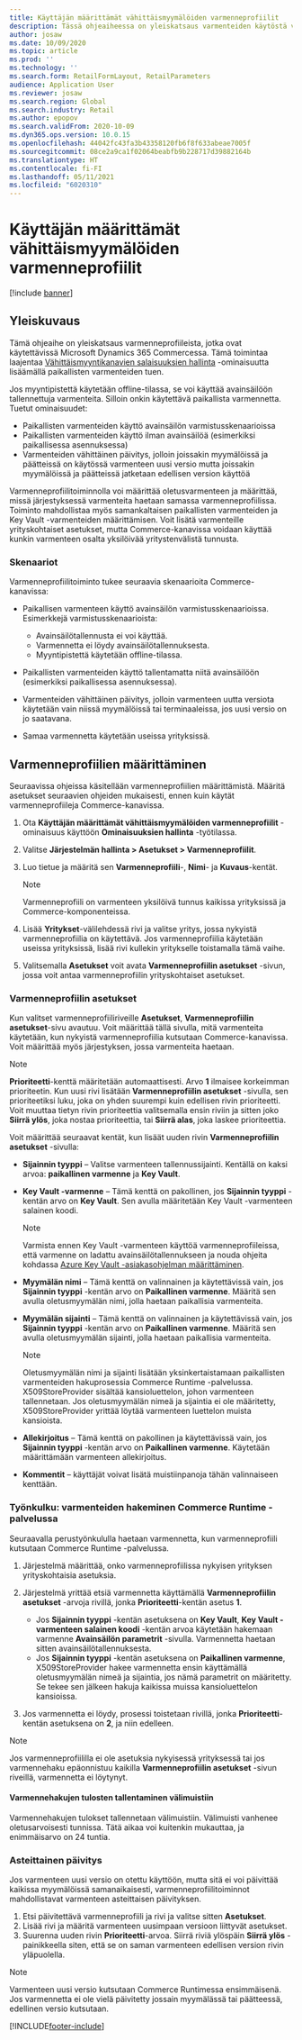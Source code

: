 ```yaml
---
title: Käyttäjän määrittämät vähittäismyymälöiden varmenneprofiilit
description: Tässä ohjeaiheessa on yleiskatsaus varmenteiden käytöstä vähittäismyymälöissä.
author: josaw
ms.date: 10/09/2020
ms.topic: article
ms.prod: ''
ms.technology: ''
ms.search.form: RetailFormLayout, RetailParameters
audience: Application User
ms.reviewer: josaw
ms.search.region: Global
ms.search.industry: Retail
ms.author: epopov
ms.search.validFrom: 2020-10-09
ms.dyn365.ops.version: 10.0.15
ms.openlocfilehash: 44042fc43fa3b43358120fb6f8f633abeae7005f
ms.sourcegitcommit: 08ce2a9ca1f02064beabfb9b228717d39882164b
ms.translationtype: HT
ms.contentlocale: fi-FI
ms.lasthandoff: 05/11/2021
ms.locfileid: "6020310"
---
```

# <a name="user-defined-certificate-profiles-for-retail-stores"></a>Käyttäjän määrittämät vähittäismyymälöiden varmenneprofiilit

[!include [banner](../includes/banner.md)]


## <a name="overview"></a>Yleiskuvaus

Tämä ohjeaihe on yleiskatsaus varmenneprofiileista, jotka ovat käytettävissä Microsoft Dynamics 365 Commercessa. Tämä toimintaa laajentaa [Vähittäismyyntikanavien salaisuuksien hallinta](../dev-itpro/manage-secrets.md) -ominaisuutta lisäämällä paikallisten varmenteiden tuen.

Jos myyntipistettä käytetään offline-tilassa, se voi käyttää avainsäilöön tallennettuja varmenteita. Silloin onkin käytettävä paikallista varmennetta. Tuetut ominaisuudet:

- Paikallisten varmenteiden käyttö avainsäilön varmistusskenaarioissa
- Paikallisten varmenteiden käyttö ilman avainsäilöä (esimerkiksi paikallisessa asennuksessa)
- Varmenteiden vähittäinen päivitys, jolloin joissakin myymälöissä ja päätteissä on käytössä varmenteen uusi versio mutta joissakin myymälöissä ja päätteissä jatketaan edellisen version käyttöä

Varmenneprofiilitoiminnolla voi määrittää oletusvarmenteen ja määrittää, missä järjestyksessä varmenteita haetaan samassa varmenneprofiilissa. Toiminto mahdollistaa myös samankaltaisen paikallisten varmenteiden ja Key Vault -varmenteiden määrittämisen. Voit lisätä varmenteille yrityskohtaiset asetukset, mutta Commerce-kanavissa voidaan käyttää kunkin varmenteen osalta yksilöivää yritystenvälistä tunnusta.

### <a name="scenarios"></a>Skenaariot

Varmenneprofiilitoiminto tukee seuraavia skenaarioita Commerce-kanavissa:

- Paikallisen varmenteen käyttö avainsäilön varmistusskenaarioissa. Esimerkkejä varmistusskenaarioista:

    - Avainsäilötallennusta ei voi käyttää.
    - Varmennetta ei löydy avainsäilötallennuksesta.
    - Myyntipistettä käytetään offline-tilassa.

- Paikallisten varmenteiden käyttö tallentamatta niitä avainsäilöön (esimerkiksi paikallisessa asennuksessa).
- Varmenteiden vähittäinen päivitys, jolloin varmenteen uutta versiota käytetään vain niissä myymälöissä tai terminaaleissa, jos uusi versio on jo saatavana.
- Samaa varmennetta käytetään useissa yrityksissä.

## <a name="set-up-certificate-profiles"></a>Varmenneprofiilien määrittäminen

Seuraavissa ohjeissa käsitellään varmenneprofiilien määrittämistä. Määritä asetukset seuraavien ohjeiden mukaisesti, ennen kuin käytät varmenneprofiileja Commerce-kanavissa.

1. Ota **Käyttäjän määrittämät vähittäismyymälöiden varmenneprofiilit** -ominaisuus käyttöön **Ominaisuuksien hallinta** -työtilassa.
2. Valitse **Järjestelmän hallinta \> Asetukset \> Varmenneprofiilit**.
3. Luo tietue ja määritä sen **Varmenneprofiili**-, **Nimi**- ja **Kuvaus**-kentät.

    > [!NOTE]
    > Varmenneprofiili on varmenteen yksilöivä tunnus kaikissa yrityksissä ja Commerce-komponenteissa.

3. Lisää **Yritykset**-välilehdessä rivi ja valitse yritys, jossa nykyistä varmenneprofiilia on käytettävä. Jos varmenneprofiilia käytetään useissa yrityksissä, lisää rivi kullekin yritykselle toistamalla tämä vaihe.
4. Valitsemalla **Asetukset** voit avata **Varmenneprofiilin asetukset** -sivun, jossa voit antaa varmenneprofiilin yrityskohtaiset asetukset.

### <a name="certificate-profile-settings"></a>Varmenneprofiilin asetukset

Kun valitset varmenneprofiiliriveille **Asetukset**, **Varmenneprofiilin asetukset**-sivu avautuu. Voit määrittää tällä sivulla, mitä varmenteita käytetään, kun nykyistä varmenneprofiilia kutsutaan Commerce-kanavissa. Voit määrittää myös järjestyksen, jossa varmenteita haetaan.

> [!NOTE]
> **Prioriteetti**-kenttä määritetään automaattisesti. Arvo **1** ilmaisee korkeimman prioriteetin. Kun uusi rivi lisätään **Varmenneprofiilin asetukset** -sivulla, sen prioriteetiksi luku, joka on yhden suurempi kuin edellisen rivin prioriteetti. Voit muuttaa tietyn rivin prioriteettia valitsemalla ensin riviin ja sitten joko **Siirrä ylös**, joka nostaa prioriteettia, tai **Siirrä alas**, joka laskee prioriteettia.

Voit määrittää seuraavat kentät, kun lisäät uuden rivin **Varmenneprofiilin asetukset** -sivulla:

- **Sijainnin tyyppi** – Valitse varmenteen tallennussijainti. Kentällä on kaksi arvoa: **paikallinen varmenne** ja **Key Vault**.
- **Key Vault -varmenne** – Tämä kenttä on pakollinen, jos **Sijainnin tyyppi** -kentän arvo on **Key Vault**. Sen avulla määritetään Key Vault -varmenteen salainen koodi.

    > [!NOTE]
    > Varmista ennen Key Vault -varmenteen käyttöä varmenneprofiileissa, että varmenne on ladattu avainsäilötallennukseen ja nouda ohjeita kohdassa [Azure Key Vault -asiakasohjelman määrittäminen](../../finance/localizations/setting-up-azure-key-vault-client.md).

- **Myymälän nimi** – Tämä kenttä on valinnainen ja käytettävissä vain, jos **Sijainnin tyyppi** -kentän arvo on **Paikallinen varmenne**. Määritä sen avulla oletusmyymälän nimi, jolla haetaan paikallisia varmenteita.
- **Myymälän sijainti** – Tämä kenttä on valinnainen ja käytettävissä vain, jos **Sijainnin tyyppi** -kentän arvo on **Paikallinen varmenne**. Määritä sen avulla oletusmyymälän sijainti, jolla haetaan paikallisia varmenteita.

    > [!NOTE]
    > Oletusmyymälän nimi ja sijainti lisätään yksinkertaistamaan paikallisten varmenteiden hakuprosessia Commerce Runtime -palvelussa. X509StoreProvider sisältää kansioluettelon, johon varmenteen tallennetaan. Jos oletusmyymälän nimeä ja sijaintia ei ole määritetty, X509StoreProvider yrittää löytää varmenteen luettelon muista kansioista.

- **Allekirjoitus** – Tämä kenttä on pakollinen ja käytettävissä vain, jos **Sijainnin tyyppi** -kentän arvo on **Paikallinen varmenne**. Käytetään määrittämään varmenteen allekirjoitus.
- **Kommentit** – käyttäjät voivat lisätä muistiinpanoja tähän valinnaiseen kenttään.

### <a name="workflow-searching-certificates-in-the-commerce-runtime"></a>Työnkulku: varmenteiden hakeminen Commerce Runtime -palvelussa

Seuraavalla perustyönkululla haetaan varmennetta, kun varmenneprofiili kutsutaan Commerce Runtime -palvelussa.

1. Järjestelmä määrittää, onko varmenneprofiilissa nykyisen yrityksen yrityskohtaisia asetuksia.
1. Järjestelmä yrittää etsiä varmennetta käyttämällä **Varmenneprofiilin asetukset** -arvoja rivillä, jonka **Prioriteetti**-kentän asetus **1**.

    - Jos **Sijainnin tyyppi** -kentän asetuksena on **Key Vault**, **Key Vault -varmenteen salainen koodi** -kentän arvoa käytetään hakemaan varmenne **Avainsäilön parametrit** -sivulla. Varmennetta haetaan sitten avainsäilötallennuksesta.
    - Jos **Sijainnin tyyppi** -kentän asetuksena on **Paikallinen varmenne**, X509StoreProvider hakee varmennetta ensin käyttämällä oletusmyymälän nimeä ja sijaintia, jos nämä parametrit on määritetty. Se tekee sen jälkeen hakuja kaikissa muissa kansioluettelon kansioissa.

1. Jos varmennetta ei löydy, prosessi toistetaan rivillä, jonka **Prioriteetti**-kentän asetuksena on **2**, ja niin edelleen.

> [!NOTE]
> Jos varmenneprofiililla ei ole asetuksia nykyisessä yrityksessä tai jos varmennehaku epäonnistuu kaikilla **Varmenneprofiilin asetukset** -sivun riveillä, varmennetta ei löytynyt.

#### <a name="caching-the-results-of-certificate-searches"></a>Varmennehakujen tulosten tallentaminen välimuistiin

Varmennehakujen tulokset tallennetaan välimuistiin. Välimuisti vanhenee oletusarvoisesti tunnissa. Tätä aikaa voi kuitenkin mukauttaa, ja enimmäisarvo on 24 tuntia.

### <a name="gradual-update"></a>Asteittainen päivitys

Jos varmenteen uusi versio on otettu käyttöön, mutta sitä ei voi päivittää kaikissa myymälöissä samanaikaisesti, varmenneprofiilitoiminnot mahdollistavat varmenteen asteittaisen päivityksen.

1. Etsi päivitettävä varmenneprofiili ja rivi ja valitse sitten **Asetukset**.
1. Lisää rivi ja määritä varmenteen uusimpaan versioon liittyvät asetukset.
1. Suurenna uuden rivin **Prioriteetti**-arvoa. Siirrä riviä ylöspäin **Siirrä ylös** -painikkeella siten, että se on saman varmenteen edellisen version rivin yläpuolella.

> [!NOTE]
> Varmenteen uusi versio kutsutaan Commerce Runtimessa ensimmäisenä. Jos varmennetta ei ole vielä päivitetty jossain myymälässä tai päätteessä, edellinen versio kutsutaan.


[!INCLUDE[footer-include](../../includes/footer-banner.md)]